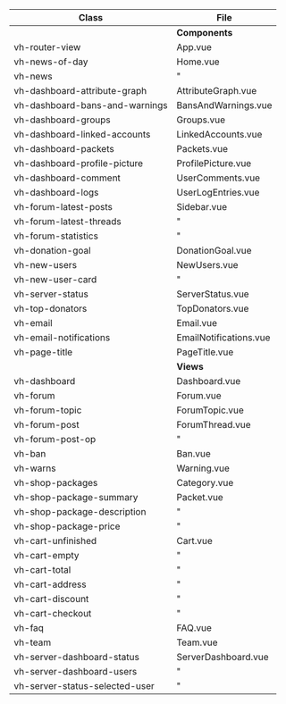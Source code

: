 | Class                          | File                   |
|--------------------------------|------------------------|
|                                | **Components**         |
| vh-router-view                 | App.vue                |
| vh-news-of-day                 | Home.vue               |
| vh-news                        | "                      |
| vh-dashboard-attribute-graph   | AttributeGraph.vue     |
| vh-dashboard-bans-and-warnings | BansAndWarnings.vue    |
| vh-dashboard-groups            | Groups.vue             |
| vh-dashboard-linked-accounts   | LinkedAccounts.vue     |
| vh-dashboard-packets           | Packets.vue            |
| vh-dashboard-profile-picture   | ProfilePicture.vue     |
| vh-dashboard-comment           | UserComments.vue       |
| vh-dashboard-logs              | UserLogEntries.vue     |
| vh-forum-latest-posts          | Sidebar.vue            |
| vh-forum-latest-threads        | "                      |
| vh-forum-statistics            | "                      |
| vh-donation-goal               | DonationGoal.vue       |
| vh-new-users                   | NewUsers.vue           |
| vh-new-user-card               | "                      |
| vh-server-status               | ServerStatus.vue       |
| vh-top-donators                | TopDonators.vue        |
| vh-email                       | Email.vue              |
| vh-email-notifications         | EmailNotifications.vue |
| vh-page-title                  | PageTitle.vue          |
|                                | **Views**              |
| vh-dashboard                   | Dashboard.vue          |
| vh-forum                       | Forum.vue              |
| vh-forum-topic                 | ForumTopic.vue         |
| vh-forum-post                  | ForumThread.vue        |
| vh-forum-post-op               | "                      |
| vh-ban                         | Ban.vue                |
| vh-warns                       | Warning.vue            |
| vh-shop-packages               | Category.vue           |
| vh-shop-package-summary        | Packet.vue             |
| vh-shop-package-description    | "                      |
| vh-shop-package-price          | "                      |
| vh-cart-unfinished             | Cart.vue               |
| vh-cart-empty                  | "                      |
| vh-cart-total                  | "                      |
| vh-cart-address                | "                      |
| vh-cart-discount               | "                      |
| vh-cart-checkout               | "                      |
| vh-faq                         | FAQ.vue                |
| vh-team                        | Team.vue               |
| vh-server-dashboard-status     | ServerDashboard.vue    |
| vh-server-dashboard-users      | "                      |
| vh-server-status-selected-user | "                      |
